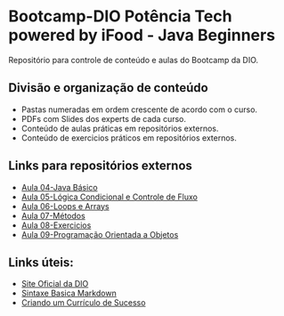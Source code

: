 # Bootcamp-DIO Potência Tech powered by iFood - Java Beginners 
Repositório para controle de conteúdo e aulas do Bootcamp da DIO.

## Divisão e organização de conteúdo
- Pastas numeradas em ordem crescente de acordo com o curso.
- PDFs com Slides dos experts de cada curso.
- Conteúdo de aulas práticas em repositórios externos.
- Conteúdo de exercicios práticos em repositórios externos.

## Links para repositórios externos
- [Aula 04-Java Básico](https://github.com/cruz-g-m/dio-java-basico)
- [Aula 05-Lógica Condicional e Controle de Fluxo](https://github.com/cruz-g-m/dio-logica-condicional-controle-fluxo)
- [Aula 06-Loops e Arrays](https://github.com/cruz-g-m/dio-loops-e-arrays)
- [Aula 07-Métodos](https://github.com/cruz-g-m/dio-metodos)
- [Aula 08-Exercicios](https://github.com/cruz-g-m/dio-exercicios-algoritmos-basicos)
- [Aula 09-Programação Orientada a Objetos](https://github.com/cruz-g-m/dio-programacao-orientada-objetos)

## Links úteis:
- [Site Oficial da DIO](https://www.dio.me/)
- [Sintaxe Basica Markdown](https://www.markdownguide.org/basic-syntax/)
- [Criando um Currículo de Sucesso](https://www.youtube.com/watch?v=WfD_S2Vi4qI&t=1304s)

